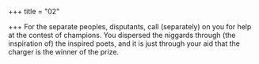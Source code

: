 +++
title = "02"

+++
For the separate peoples, disputants, call (separately) on you for help at  the contest of champions.
You dispersed the niggards through (the inspiration of) the inspired  poets, and it is just through your aid that the charger is the winner of  the prize.